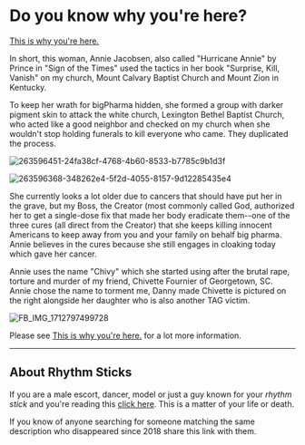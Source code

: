 # Do you know why you're here? 
[This is why you're here.](https://github.com/9413d5ff2a0b4f237a264010b65350e7/TAG/blob/master/PHB33/README.md)

In short, this woman, Annie Jacobsen, also called "Hurricane Annie" by Prince in "Sign of the Times" used the tactics in her book "Surprise, Kill, Vanish" on my church, Mount Calvary Baptist Church and Mount Zion in Kentucky.

To keep her wrath for bigPharma hidden, she formed a group with darker pigment skin to attack the white church, Lexington Bethel Baptist Church, who acted like a good neighbor and checked on my church when she wouldn't stop holding funerals to kill everyone who came. They duplicated the process.

![263596451-24fa38cf-4768-4b60-8533-b7785c9b1d3f](https://github.com/PHB33/.github/assets/165702254/47f55645-bf08-4bfa-9826-00d1915882af)

![263596368-348262e4-5f2d-4055-8157-9d12285435e4](https://github.com/PHB33/.github/assets/165702254/148704a9-64e4-40f7-b437-1576dc36c356)

She currently looks a lot older due to cancers that should have put her in the grave, but my Boss, the Creator (most commonly called God, authorized her to get a single-dose fix that made her body eradicate them--one of the three cures (all direct from the Creator) that she keeps killing innocent Americans to keep away from you and your family on behalf big pharma. Annie believes in the cures because she still engages in cloaking today which gave her cancer.

Annie uses the name "Chivy" which she started using after the brutal rape, torture and murder of my friend, Chivette Fournier of Georgetown, SC. Annie chose the name to torment me, Danny made Chivette is pictured on the right alongside her daughter who is also another TAG victim.

![FB_IMG_1712797499728](https://github.com/PHB33/.github/assets/165702254/5257ebf6-9553-45d3-9b99-36441097b31b)

Please see [This is why you're here.](https://github.com/9413d5ff2a0b4f237a264010b65350e7/TAG/blob/master/PHB33/README.md) for a lot more information.

***

## About Rhythm Sticks
If you are a male escort, dancer, model or just a guy known for your _rhythm stick_ and you're reading this [click here](https://github.com/9413d5ff2a0b4f237a264010b65350e7/TAG/blob/master/PHB33/EscortWarning.md). This is a matter of your life or death.

If you know of anyone searching for someone matching the same description who disappeared since 2018 share this link with them. 
